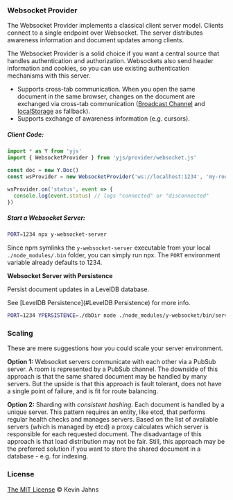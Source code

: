 
### Websocket Provider

The Websocket Provider implements a classical client server model. Clients connect to a single endpoint over Websocket. The server distributes awareness information and document updates among clients.

The Websocket Provider is a solid choice if you want a central source that handles authentication and authorization. Websockets also send header information and cookies, so you can use existing authentication mechanisms with this server.

* Supports cross-tab communication. When you open the same document in the same browser, changes on the document are exchanged via cross-tab communication ([Broadcast Channel](https://developer.mozilla.org/en-US/docs/Web/API/Broadcast_Channel_API) and [localStorage](https://developer.mozilla.org/en-US/docs/Web/API/Window/localStorage) as fallback).
* Supports exchange of awareness information (e.g. cursors).

##### Client Code:

```js
import * as Y from 'yjs'
import { WebsocketProvider } from 'yjs/provider/websocket.js'

const doc = new Y.Doc()
const wsProvider = new WebsocketProvider('ws://localhost:1234', 'my-roomname', doc)

wsProvider.on('status', event => {
  console.log(event.status) // logs "connected" or "disconnected"
})
```

##### Start a Websocket Server:

```sh
PORT=1234 npx y-websocket-server
```

Since npm symlinks the `y-websocket-server` executable from your local `./node_modules/.bin` folder, you can simply run npx. The `PORT` environment variable already defaults to 1234.

**Websocket Server with Persistence**

Persist document updates in a LevelDB database.

See [LevelDB Persistence](#LevelDB Persistence) for more info.

```sh
PORT=1234 YPERSISTENCE=./dbDir node ./node_modules/y-websocket/bin/server.js
```

### Scaling

These are mere suggestions how you could scale your server environment.

**Option 1:** Websocket servers communicate with each other via a PubSub server. A room is represented by a PubSub channel. The downside of this approach is that the same shared document may be handled by many servers. But the upside is that this approach is fault tolerant, does not have a single point of failure, and is fit for route balancing.

**Option 2:** Sharding with *consistent hashing*. Each document is handled by a unique server. This pattern requires an entity, like etcd, that performs regular health checks and manages servers. Based on the list of available servers (which is managed by etcd) a proxy calculates which server is responsible for each requested document. The disadvantage of this approach is that load distribution may not be fair. Still, this approach may be the preferred solution if you want to store the shared document in a database - e.g. for indexing.

### License

[The MIT License](./LICENSE) © Kevin Jahns
